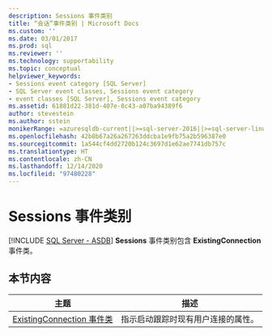 ```yaml
---
description: Sessions 事件类别
title: “会话”事件类别 | Microsoft Docs
ms.custom: ''
ms.date: 03/01/2017
ms.prod: sql
ms.reviewer: ''
ms.technology: supportability
ms.topic: conceptual
helpviewer_keywords:
- Sessions event category [SQL Server]
- SQL Server event classes, Sessions event category
- event classes [SQL Server], Sessions event category
ms.assetid: 61881d22-381d-407e-8c43-a07ba94389f6
author: stevestein
ms.author: sstein
monikerRange: =azuresqldb-current||>=sql-server-2016||>=sql-server-linux-2017||=azuresqldb-mi-current
ms.openlocfilehash: 42b8b67a26a267263ddcba1e9fb75a2b596387e0
ms.sourcegitcommit: 1a544cf4dd2720b124c3697d1e62ae7741db757c
ms.translationtype: HT
ms.contentlocale: zh-CN
ms.lasthandoff: 12/14/2020
ms.locfileid: "97480228"
---
```

# <a name="sessions-event-category"></a>Sessions 事件类别
[!INCLUDE [SQL Server - ASDB](../../includes/applies-to-version/sql-asdb.md)]
  **Sessions** 事件类别包含 **ExistingConnection** 事件类。  
  
## <a name="in-this-section"></a>本节内容  
  
|主题|描述|  
|-----------|-----------------|  
|[ExistingConnection 事件类](../../relational-databases/event-classes/existingconnection-event-class.md)|指示启动跟踪时现有用户连接的属性。|  
  
  
